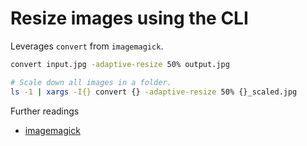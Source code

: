 # Resize images using the CLI

Leverages `convert` from `imagemagick`.

```sh
convert input.jpg -adaptive-resize 50% output.jpg

# Scale down all images in a folder.
ls -1 | xargs -I{} convert {} -adaptive-resize 50% {}_scaled.jpg
```

Further readings

- [imagemagick]

[imagemagick]: imagemagick.md
